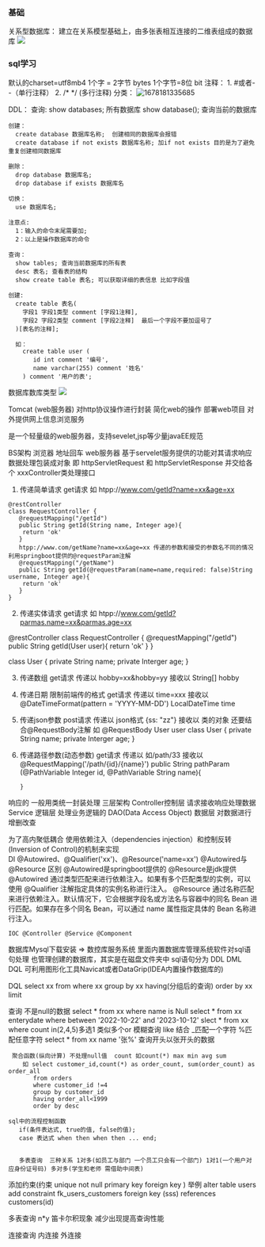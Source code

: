 ### 基础

关系型数据库： 建立在关系模型基础上，由多张表相互连接的二维表组成的数据库
![](C:\Users\96272\AppData\Roaming\Typora\typora-user-images\1678181025549.png)

### sql学习
  默认的charset=utf8mb4
  1个字 = 2字节 bytes 1个字节=8位 bit
  注释： 1. #或者--（单行注释） 2. /* */ (多行注释)
  分类：
  ![1678181335685](C:\Users\96272\AppData\Roaming\Typora\typora-user-images\1678181335685.png)

  DDL：
    查询: 
      show databases; 所有数据库
      show database(); 查询当前的数据库

    创建： 
      create database 数据库名称;  创建相同的数据库会报错
      create database if not exists 数据库名称; 加if not exists 目的是为了避免重复创建相同数据库

    删除：
      drop database 数据库名;
      drop database if exists 数据库名
    
    切换：
      use 数据库名;
    
    注意点: 
      1：输入的命令末尾需要加; 
      2：以上是操作数据库的命令

    查询：
      show tables; 查询当前数据库的所有表
      desc 表名; 查看表的结构
      show create table 表名; 可以获取详细的表信息 比如字段值
      
    创建:
      create table 表名(
        字段1 字段1类型 comment [字段1注释],
        字段2 字段2类型 comment [字段2注释]  最后一个字段不要加逗号了
      )[表名的注释];

      如：
        create table user (
           id int comment '编号',
           name varchar(255) comment '姓名'
        ) comment '用户的表';

  数据库数库类型
   ![](C:\Users\96272\AppData\Roaming\Typora\typora-user-images\1678183678990.png)
    
Tomcat (web服务器) 
   对http协议操作进行封装 简化web的操作
   部署web项目 对外提供网上信息浏览服务

   是一个轻量级的web服务器，支持sevelet,jsp等少量javaEE规范



BS架构
  浏览器 地址回车   web服务器 基于servelet服务提供的功能对其请求响应数据处理包装成对象
  即 httpServletRequest 和 httpServletResponse 并交给各个 xxxController类处理接口

  
  1. 传递简单请求 get请求 如 htpp://www.com/getId?name=xx&age=xx
    
    @restController
    class RequestController {
       @requestMapping("/getId")
       public String getId(String name, Integer age){
        return 'ok'
       }
       htpp://www.com/getName?name=xx&age=xx 传递的参数和接受的参数名不同的情况 利用springboot提供的@requestParam注解
       @requestMapping("/getName") 
       public String getId(@requestParam(name=name,required: false)String username, Integer age){
        return 'ok'
       }
    }
   2. 传递实体请求 get请求  如 htpp://www.com/getId?parmas.name=xx&parmas.age=xx
     
 @restController
    class RequestController {
       @requestMapping("/getId")
       public String getId(User user){
        return 'ok'
       }
    }
  
  class User {
    private String name;
    private Interger age;
  }

  3. 传递数组 get请求 传递以 hobby=xx&hobby=yy  接收以 String[] hobby
  4. 传递日期 限制前端传的格式 get请求  传递以 time=xxx  接收以 @DateTimeFormat(pattern = 'YYYY-MM-DD') LocalDateTime time

  5. 传递json参数 post请求  传递以 json格式 {ss: "zz"} 接收以 类的对象 还要结合@RequestBody注解 如 @RequestBody User user
  class User {
      private String name;
      private Interger age;
    }

  6. 传递路径参数(动态参数) get请求 传递以 如/path/33  接收以 
   @RequestMapping('/path/{id}/{name}')
         public String pathParam (@PathVariable Integer id, @PathVariable String name){

         }
  响应的 一般用类统一封装处理
 三层架构
  Controller控制层  请求接收响应处理数据
  Service 逻辑层 处理业务逻辑的
  DAO(Data Access Object) 数据层 对数据进行增删改查

  为了高内聚低耦合 使用依赖注入（dependencies injection）和控制反转(Inversion of Control)的机制来实现  
    DI  @Autowired、@Qualifier('xx')、@Resource('name=xx')
      @Autowired与@Resource 区别
        @Autowired是springboot提供的 @Resource是jdk提供
        @Autowired 通过类型匹配来进行依赖注入。如果有多个匹配类型的实例，可以使用 @Qualifier 注解指定具体的实例名称进行注入。
        @Resource 通过名称匹配来进行依赖注入。默认情况下，它会根据字段名或方法名与容器中的同名 Bean 进行匹配。如果存在多个同名 Bean，可以通过 name 属性指定具体的 Bean 名称进行注入。

    IOC @Controller @Service @Component 

 数据库Mysql下载安装 => 数控库服务系统 里面内置数据库管理系统软件对sql语句处理 也管理创建的数据库，其实是在磁盘文件夹中 sql语句分为 DDL DML DQL 可利用图形化工具Navicat或者DataGrip(IDEA内置操作数据库的)

 DQL  select xx from where xx group by xx having(分组后的查询) order by xx limit

查询 不是null的数据 select * from xx where name is Null
     select * from xx enterydate where between '2022-10-22' and '2023-10-12'
     slect * from xx where count in(2,4,5)多选1 类似多个or
     模糊查询 like 结合 _匹配一个字符 %匹配任意字符
     select * from xx name '张%' 查询开头以张开头的数据

     聚合函数(纵向计算) 不处理null值  count 如count(*) max min avg sum
        如 select customer_id,count(*) as order_count, sum(order_count) as order_all 
           from orders
           where customer_id !=4
           group by customer_id
           having order_all<1999
           order by desc 

    sql中的流程控制函数
       if(条件表达式, true的值, false的值);
       case 表达式 when then when then ... end;


       多表查询  三种关系 1对多(如员工与部门 一个员工只会有一个部门) 1对1(一个用户对应身份证号码) 多对多(学生和老师 需借助中间表)
     
  添加约束(约束 unique not null  primary key foreign key ) 举例 alter table users add constraint fk_users_customers foreign key (sss) references customers(id)
 
 多表查询 n*y 笛卡尔积现象 减少出现提高查询性能

  连接查询 内连接 外连接
  